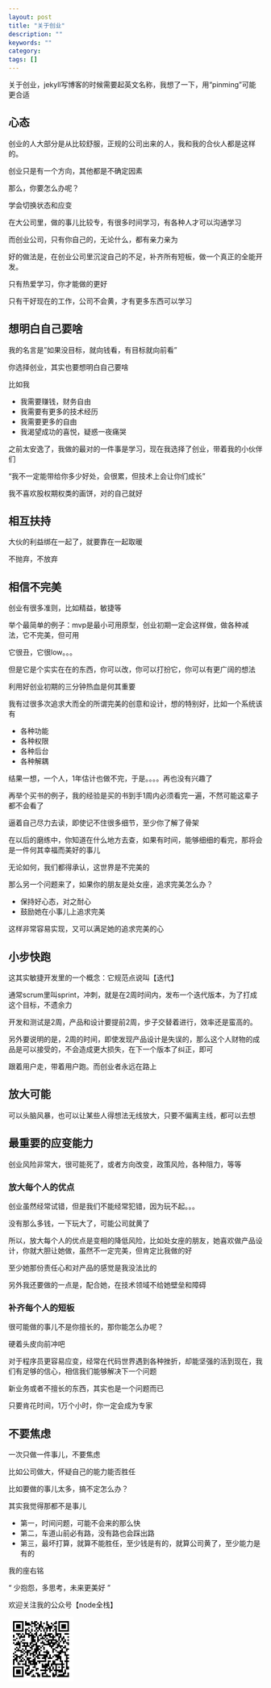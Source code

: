 ```yaml
---
layout: post
title: "关于创业"
description: ""
keywords: ""
category: 
tags: []
---
```


关于创业，jekyll写博客的时候需要起英文名称，我想了一下，用“pinming”可能更合适

## 心态

创业的人大部分是从比较舒服，正规的公司出来的人，我和我的合伙人都是这样的。

创业只是有一个方向，其他都是不确定因素

那么，你要怎么办呢？

学会切换状态和应变

在大公司里，做的事儿比较专，有很多时间学习，有各种人才可以沟通学习

而创业公司，只有你自己的，无论什么，都有亲力亲为

好的做法是，在创业公司里沉淀自己的不足，补齐所有短板，做一个真正的全能开发。

只有热爱学习，你才能做的更好

只有干好现在的工作，公司不会黄，才有更多东西可以学习

## 想明白自己要啥

我的名言是”如果没目标，就向钱看，有目标就向前看”

你选择创业，其实也要想明白自己要啥

比如我

- 我需要赚钱，财务自由
- 我需要有更多的技术经历
- 我需要更多的自由
- 我渴望成功的喜悦，疑惑一夜痛哭

之前太安逸了，我做的最对的一件事是学习，现在我选择了创业，带着我的小伙伴们

“我不一定能带给你多少好处，会很累，但技术上会让你们成长”

我不喜欢股权期权类的画饼，对的自己就好

## 相互扶持

大伙的利益绑在一起了，就要靠在一起取暖

不抛弃，不放弃

## 相信不完美

创业有很多准则，比如精益，敏捷等

举个最简单的例子：mvp是最小可用原型，创业初期一定会这样做，做各种减法，它不完美，但可用

它很丑，它很low。。。

但是它是个实实在在的东西，你可以改，你可以打扮它，你可以有更广阔的想法

利用好创业初期的三分钟热血是何其重要

我有过很多次追求大而全的所谓完美的创意和设计，想的特别好，比如一个系统该有

- 各种功能
- 各种权限
- 各种后台
- 各种解耦

结果一想，一个人，1年估计也做不完，于是。。。。再也没有兴趣了

再举个买书的例子，我的经验是买的书到手1周内必须看完一遍，不然可能这辈子都不会看了

逼着自己尽力去读，即使记不住很多细节，至少你了解了骨架

在以后的磨练中，你知道在什么地方去查，如果有时间，能够细细的看完，那将会是一件何其幸福而美好的事儿

无论如何，我们都得承认，这世界是不完美的

那么另一个问题来了，如果你的朋友是处女座，追求完美怎么办？

- 保持好心态，对之耐心
- 鼓励她在小事儿上追求完美

这样非常容易实现，又可以满足她的追求完美的心

## 小步快跑

这其实敏捷开发里的一个概念：它规范点说叫【迭代】

通常scrum里叫sprint，冲刺，就是在2周时间内，发布一个迭代版本，为了打成这个目标，不遗余力

开发和测试是2周，产品和设计要提前2周，步子交替着进行，效率还是蛮高的。

另外要说明的是，2周的时间，即使发现产品设计是失误的，那么这个人财物的成品是可以接受的，不会造成更大损失，在下一个版本了纠正，即可

跟着用户走，带着用户跑。而创业者永远在路上

## 放大可能

可以头脑风暴，也可以让某些人得想法无线放大，只要不偏离主线，都可以去想

## 最重要的应变能力

创业风险非常大，很可能死了，或者方向改变，政策风险，各种阻力，等等

### 放大每个人的优点

创业虽然经常试错，但是我们不能经常犯错，因为玩不起。。。

没有那么多钱，一下玩大了，可能公司就黄了

所以，放大每个人的优点是变相的降低风险，比如处女座的朋友，她喜欢做产品设计，你就大胆让她做，虽然不一定完美，但肯定比我做的好

至少她那份责任心和对产品的感觉是我没法比的

另外我还要做的一点是，配合她，在技术领域不给她壁垒和障碍

### 补齐每个人的短板

很可能做的事儿不是你擅长的，那你能怎么办呢？

硬着头皮向前冲吧

对于程序员更容易应变，经常在代码世界遇到各种挫折，却能坚强的活到现在，我们有足够的信心，相信我们能够解决下一个问题

新业务或者不擅长的东西，其实也是一个问题而已

只要肯花时间，1万个小时，你一定会成为专家

## 不要焦虑

一次只做一件事儿，不要焦虑

比如公司做大，怀疑自己的能力能否胜任

比如要做的事儿太多，搞不定怎么办？

其实我觉得那都不是事儿

- 第一，时间问题，可能不会来的那么快
- 第二，车道山前必有路，没有路也会踩出路
- 第三，最坏打算，就算不能胜任，至少钱是有的，就算公司黄了，至少能力是有的

我的座右铭

“ 少抱怨，多思考，未来更美好 ”


欢迎关注我的公众号【node全栈】

![](/css/node全栈-公众号.png)


